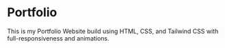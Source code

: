# Portfolio
This is my Portfolio Website build using HTML, CSS, and Tailwind CSS with full-responsiveness and animations.
